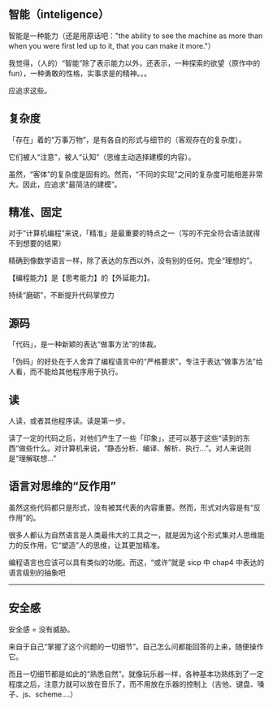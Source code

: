 ## 智能（inteligence）

智能是一种能力（还是用原话吧："the ability to see the machine as more than when you were first led up to it, that you can make it more."）

我觉得，（人的）“智能”除了表示能力以外，还表示，一种探索的欲望（原作中的 fun），一种勇敢的性格，实事求是的精神。。。

应追求这些。

## 复杂度

「存在」着的“万事万物”，是有各自的形式与细节的（客观存在的复杂度）。

它们被人“注意”，被人“认知”（思维主动选择建模的内容）。

虽然，“客体”的复杂度是固有的。然而，“不同的实现”之间的复杂度可能相差非常大。因此，应追求“最简洁的建模”。

## 精准、固定

对于“计算机编程”来说，「精准」是最重要的特点之一（写的不完全符合语法就得不到想要的结果）

精确到像数学语言一样，除了表达的东西以外，没有别的任何。完全“理想的”。

【编程能力】是【思考能力】的【外延能力】。

持续“磨砺”，不断提升代码掌控力

## 源码

「代码」，是一种新颖的表达“做事方法”的体裁。

「伪码」的好处在于人舍弃了编程语言中的“严格要求”，专注于表达“做事方法”给人看，而不能给其他程序用于执行。

## 读

人读，或者其他程序读。读是第一步。

读了一定的代码之后，对他们产生了一些「印象」，还可以基于这些“读到的东西”做些什么。对计算机来说，“静态分析、编译、解析、执行...”。对人来说则是“理解联想...”

## 语言对思维的“反作用”

虽然这些代码都只是形式，没有被其代表的内容重要。然而，形式对内容是有“反作用”的。

很多人都认为自然语言是人类最伟大的工具之一，就是因为这个形式集对人思维能力的反作用，它“塑造”人的思维，让其更加精准。

编程语言也应该可以具有类似的功能。而这，“或许”就是 sicp 中 chap4 中表达的语言级别的抽象吧

---

## 安全感

安全感 = 没有威胁。

来自于自己“掌握了这个问题的一切细节”。自己怎么问都能回答的上来，随便操作它。

而且一切细节都是如此的“熟悉自然”。就像玩乐器一样，各种基本功熟练到了一定程度之后，注意力就可以放在音乐了，而不用放在乐器的控制上（吉他、键盘、嗓子、js、scheme....）
